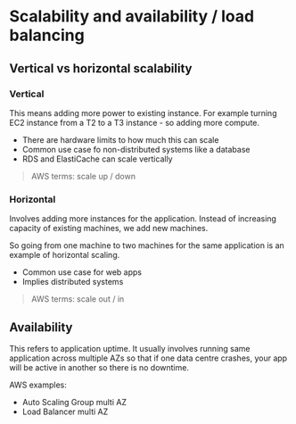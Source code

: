 # Scalability and availability / load balancing

## Vertical vs horizontal scalability

### Vertical

This means adding more power to existing instance. For example turning EC2 instance from a T2 to a T3 instance - so adding more compute.

- There are hardware limits to how much this can scale
- Common use case fo non-distributed systems like a database
- RDS and ElastiCache can scale vertically

> AWS terms: scale up / down

### Horizontal 

Involves adding more instances for the application. Instead of increasing capacity of existing machines, we add new machines. 

So going from one machine to two machines for the same application is an example of horizontal scaling.

- Common use case for web apps
- Implies distributed systems

> AWS terms: scale out / in 

## Availability

This refers to application uptime. It usually involves running same application across multiple AZs so that if one data centre crashes, your app will be active in another so there is no downtime.

AWS examples:

- Auto Scaling Group multi AZ
- Load Balancer multi AZ
